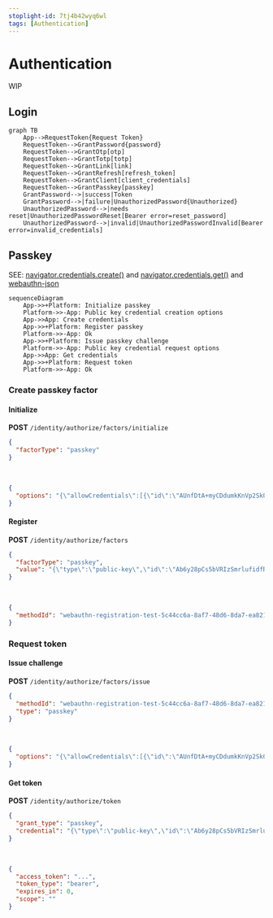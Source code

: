 ```yaml
---
stoplight-id: 7tj4b42wyq6wl
tags: [Authentication]
---
```


# Authentication

WIP

## Login

```mermaid
graph TB
    App-->RequestToken{Request Token}
    RequestToken-->GrantPassword{password}
    RequestToken-->GrantOtp[otp]
    RequestToken-->GrantTotp[totp]
    RequestToken-->GrantLink[link]
    RequestToken-->GrantRefresh[refresh_token]
    RequestToken-->GrantClient[client_credentials]
    RequestToken-->GrantPasskey[passkey]
    GrantPassword-->|success|Token
    GrantPassword-->|failure|UnauthorizedPassword{Unauthorized}
    UnauthorizedPassword-->|needs reset|UnauthorizedPasswordReset[Bearer error=reset_password]
    UnauthorizedPassword-->|invalid|UnauthorizedPasswordInvalid[Bearer error=invalid_credentials]
```

## Passkey

SEE: [navigator.credentials.create()](https://www.w3.org/TR/webauthn-2/#sctn-createCredential) and [navigator.credentials.get()](https://www.w3.org/TR/webauthn-2/#sctn-getAssertion) and [webauthn-json](https://github.com/github/webauthn-json)

```mermaid
sequenceDiagram
    App->>+Platform: Initialize passkey
    Platform->>-App: Public key credential creation options
    App->>App: Create credentials
    App->>+Platform: Register passkey
    Platform->>-App: Ok
    App->>+Platform: Issue passkey challenge
    Platform->>-App: Public key credential request options
    App->>App: Get credentials
    App->>+Platform: Request token
    Platform->>-App: Ok   
```


### Create passkey factor

#### Initialize

**POST** `/identity/authorize/factors/initialize`
```json title=Request
{
  "factorType": "passkey"
}
```
&nbsp;
```json title=Response
{
  "options": "{\"allowCredentials\":[{\"id\":\"AUnfDtA+myCDdumkKnVp2Sk0MIWCPXQVL2mG3h+xQBvLEF+MmNqvj2ZwNIY8id5UHz7ogZKmGgc0mM9yYVhdJNU1n6nIwPBGUuZpr3N18trqXMKxejYYKwCO4BmSHA==\",\"type\":\"public-key\"},],\"challenge\":\"hYZtLNT9SIgZqPnKfbnQX3nCJ7NavTT_S6oC9XREYv0F\",\"rpId\":\"example.com\",\"timeout\":300000,\"userVerification\":\"discouraged\"}"
}
```

#### Register

**POST** `/identity/authorize/factors`
```json title=Request
{
  "factorType": "passkey",
  "value": "{\"type\":\"public-key\",\"id\":\"Ab6y28pCs5bVRIzSmrlufidfR57gRlEZ-KSTVGJYdkwAfR_SeaVXvdW6ND_XljM25cXYI-dSwrhjuNsj1L3uC0BHqN3mBQIzSswJneTv08RbDNZOLhjiwOEnQ03uPbL5eA7EcyinClOU_qwPMf5lowW1NSTWtaFvOlY\",\"rawId\":\"Ab6y28pCs5bVRIzSmrlufidfR57gRlEZ-KSTVGJYdkwAfR_SeaVXvdW6ND_XljM25cXYI-dSwrhjuNsj1L3uC0BHqN3mBQIzSswJneTv08RbDNZOLhjiwOEnQ03uPbL5eA7EcyinClOU_qwPMf5lowW1NSTWtaFvOlY\",\"response\":{\"clientDataJSON\":\"eyJ0eXBlIjoid2ViYXV0aG4uY3JlYXRlIiwiY2hhbGxlbmdlIjoiaFladExOVDlTSWdacVBuS2ZiblFYM25DSjdOYXZUVF9TNm9DOVhSRVl2MEYiLCJvcmlnaW4iOiJodHRwOi8vbG9jYWxob3N0OjMwMDAiLCJjcm9zc09yaWdpbiI6ZmFsc2V9\",\"attestationObject\":\"o2NmbXRmcGFja2VkZ2F0dFN0bXSiY2FsZyZjc2lnWEYwRAIgLEvyXrb_aMCVOjpYBLpm3cPaaquDN0ouXaL27SF9Lp0CIB2f56tWUDvs6oBl3pMxIIrJqJhZKkK7btJtWVDLsFFbaGF1dGhEYXRhWP5Jlg3liA6MaHQ0Fw9kdmBbj-SuuaKGMseZXPO6gx2XY0VheZqwrc4AAjW8xgpkiwsl8fBVAwB6Ab6y28pCs5bVRIzSmrlufidfR57gRlEZ-KSTVGJYdkwAfR_SeaVXvdW6ND_XljM25cXYI-dSwrhjuNsj1L3uC0BHqN3mBQIzSswJneTv08RbDNZOLhjiwOEnQ03uPbL5eA7EcyinClOU_qwPMf5lowW1NSTWtaFvOlalAQIDJiABIVggFCI-4HODPxlfeBwfFyzQG_btRm_pB6mb9E1E-rANMwoiWCBCr6C2SQOGElh9N9OMzVBcMnOolAcvz3S0STbnNTHOmg\"},\"clientExtensionResults\":{}}"
}
```
&nbsp;
```json title=Response
{
  "methodId": "webauthn-registration-test-5c44cc6a-8af7-48d6-8da7-ea821342f5a6"
}
```

### Request token

#### Issue challenge

**POST** `/identity/authorize/factors/issue`
```json title=Request
{
  "methodId": "webauthn-registration-test-5c44cc6a-8af7-48d6-8da7-ea821342f5a6",
  "type": "passkey"
}
```
&nbsp;
```json title=Response
{
  "options": "{\"allowCredentials\":[{\"id\":\"AUnfDtA+myCDdumkKnVp2Sk0MIWCPXQVL2mG3h+xQBvLEF+MmNqvj2ZwNIY8id5UHz7ogZKmGgc0mM9yYVhdJNU1n6nIwPBGUuZpr3N18trqXMKxejYYKwCO4BmSHA==\",\"type\":\"public-key\"},],\"challenge\":\"hYZtLNT9SIgZqPnKfbnQX3nCJ7NavTT_S6oC9XREYv0F\",\"rpId\":\"example.com\",\"timeout\":300000,\"userVerification\":\"discouraged\"}"
}
```

#### Get token

**POST** `/identity/authorize/token`
```json title=Request
{
  "grant_type": "passkey",
  "credential": "{\"type\":\"public-key\",\"id\":\"Ab6y28pCs5bVRIzSmrlufidfR57gRlEZ-KSTVGJYdkwAfR_SeaVXvdW6ND_XljM25cXYI-dSwrhjuNsj1L3uC0BHqN3mBQIzSswJneTv08RbDNZOLhjiwOEnQ03uPbL5eA7EcyinClOU_qwPMf5lowW1NSTWtaFvOlY\",\"rawId\":\"Ab6y28pCs5bVRIzSmrlufidfR57gRlEZ-KSTVGJYdkwAfR_SeaVXvdW6ND_XljM25cXYI-dSwrhjuNsj1L3uC0BHqN3mBQIzSswJneTv08RbDNZOLhjiwOEnQ03uPbL5eA7EcyinClOU_qwPMf5lowW1NSTWtaFvOlY\",\"response\":{\"authenticatorData\":\"SZYN5YgOjGh7NBcPZHZgW1_krrmihjLHmVzzuoNcl2MFYZKokg\",\"clientDataJSON\":\"eyJ2eXBlOjopo2ViYBx0aG4uZ2V0IiwiY2hhbGxlbmdlIjoiWEtEWDVJa25EWEU3by1KQlRkYTNfS1NiTXdmb3dMWDQxMldlNEFDY04tYWgiLCJvcmlnaW4iOiJodHRwOi8vbG9jYWxob3N0OjMwMDAiLCJjcm9zc09yaWdpbiI6ZmFsc2V9\",\"signature\":\"MEYCIQDU1FGXEBrq3hsQ2ye1pBcYLMu7zmzLVVdcbs6R21hGyAIhAJmpdBo2Hd7P4Ks9VFKBUYbKSIioMdhl2XIIjWHNKD77\",\"userHandle\":\"dXNlus1kZXZlbG9wLBC2M2E1MGI0LWEwMGEtNGU3NC89NTJmLTFlOGRhODE2nDBnMw\"},\"clientExtensionResults\":{}}"
}
```
&nbsp;
```json title=Response
{
  "access_token": "...",
  "token_type": "bearer",
  "expires_in": 0,
  "scope": ""
}
```
